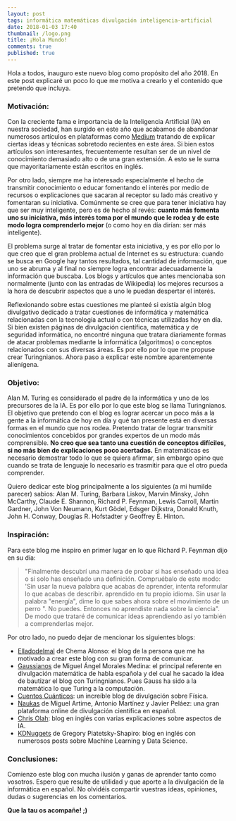 ```yaml
---
layout: post
tags: informática matemáticas divulgación inteligencia-artificial
date: 2018-01-03 17:40
thumbnail: /logo.png
title: ¡Hola Mundo!
comments: true
published: true
---
```


Hola a todos, inauguro este nuevo blog como propósito del año 2018. En este post explicaré un poco lo que me motiva a crearlo y el contenido que pretendo que incluya.

<!--more-->

### Motivación:

Con la creciente fama e importancia de la Inteligencia Artificial (IA) en nuestra sociedad, han surgido en este año que acabamos de abandonar numerosos artículos en plataformas como [Medium](https://medium.com) tratando de explicar ciertas ideas y técnicas sobretodo recientes en este área. Si bien estos artículos son interesantes, frecuentemente resultan ser de un nivel de conocimiento demasiado alto o de una gran extensión. A esto se le suma que mayoritariamente están escritos en inglés.

Por otro lado, siempre me ha interesado especialmente el hecho de transmitir conocimiento o educar fomentando el interés por medio de recursos o explicaciones que sacaran al receptor su lado más creativo y fomentaran su iniciativa. Comúnmente se cree que para tener iniciativa hay que ser muy inteligente, pero es de hecho al revés: **cuanto más fomenta uno su iniciativa, más interés toma por el mundo que le rodea y de este modo logra comprenderlo mejor** (o como hoy en día dirían: ser más inteligente).

El problema surge al tratar de fomentar esta iniciativa, y es por ello por lo que creo que el gran problema actual de Internet es su estructura: cuando se busca en Google hay tantos resultados, tal cantidad de información, que uno se abruma y al final no siempre logra encontrar adecuadamente la información que buscaba. Los blogs y artículos que antes mencionaba son normalmente (junto con las entradas de Wikipedia) los mejores recursos a la hora de descubrir aspectos que a uno le puedan despertar el interés.

Reflexionando sobre estas cuestiones me planteé si existía algún blog divulgativo dedicado a tratar cuestiones de informática y matemática relacionadas con la tecnología actual  o con técnicas utilizadas hoy en día. Si bien existen páginas de divulgación científica, matemática y de seguridad informática, no encontré ninguna que tratara diariamente formas de atacar problemas mediante la informática (algoritmos) o conceptos relacionados con sus diversas áreas. Es por ello por lo que me propuse crear Turingnianos. Ahora paso a explicar este nombre aparentemente alienígena.

### Objetivo:
Alan M. Turing es considerado el padre de la informática y uno de los precursores de la IA. Es por ello por lo que este blog se llama Turingnianos. El objetivo que pretendo con el blog es lograr acercar un poco más a la gente a la informática de hoy en día y qué tan presente está en diversas formas en el mundo que nos rodea. Pretendo tratar de lograr transmitir conocimientos concebidos por grandes expertos de un modo más comprensible. **No creo que sea tanto una cuestión de conceptos difíciles, si no más bien de explicaciones poco acertadas.** En matemáticas es necesario demostrar todo lo que se quiera afirmar, sin embargo opino que cuando se trata de lenguaje lo necesario es trasmitir para que el otro pueda comprender.

Quiero dedicar este blog principalmente a los siguientes (a mi humilde parecer) sabios: Alan M. Turing, Barbara Liskov, Marvin Minsky, John McCarthy, Claude E. Shannon, Richard P. Feynman, Lewis Carroll, Martin Gardner, John Von Neumann, Kurt Gödel, Edsger Dijkstra, Donald Knuth, John H. Conway, Douglas R. Hofstadter y Geoffrey E. Hinton.

### Inspiración:
Para este blog me inspiro en primer lugar en lo que Richard P. Feynman dijo en su día: 
> "Finalmente descubrí una manera de probar si has enseñado una idea o si solo has enseñado una definición. Compruébalo de este modo: 'Sin usar la nueva palabra que acabas de aprender, intenta reformular lo que acabas de describir. aprendido en tu propio idioma. Sin usar la palabra "energía", dime lo que sabes ahora sobre el movimiento de un perro ". No puedes. Entonces no aprendiste nada sobre la ciencia".
De modo que trataré de comunicar ideas aprendiendo así yo también a comprenderlas mejor.

Por otro lado, no puedo dejar de mencionar los siguientes blogs:
* [Elladodelmal](elladodelmal.com) de Chema Alonso: el blog de la persona que me ha motivado a crear este blog con su gran forma de comunicar.
* [Gaussianos](gaussianos.com) de Miguel Ángel Morales Medina: el principal referente en divulgación matemática de habla española y del cual he sacado la idea de bautizar el blog con Turingnianos. Pues Gauss ha sido a la matemática lo que Turing a la computación.
* [Cuentos Cuánticos](https://cuentos-cuanticos.com/): un increíble blog de divulgación sobre Física.
* [Naukas](http://naukas.com/) de Miguel Artime, Antonio Martínez y  Javier Peláez: una gran plataforma online de divulgación científica en español.
* [Chris Olah](colah.github.io): blog en inglés con varias explicaciones sobre aspectos de IA.
* [KDNuggets](https://www.kdnuggets.com/) de Gregory Piatetsky-Shapiro: blog en inglés con numerosos posts sobre Machine Learning y Data Science.

### Conclusiones:
Comienzo este blog con mucha ilusión y ganas de aprender tanto como vosotros. Espero que resulte de utilidad y que aporte a la divulgación de la informática en español. No olvidéis compartir vuestras ideas, opiniones, dudas o sugerencias en los comentarios.

**Que la tau os acompañe! ;)**
